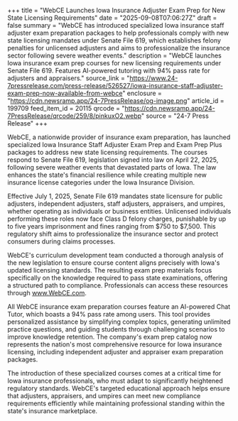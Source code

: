 +++
title = "WebCE Launches Iowa Insurance Adjuster Exam Prep for New State Licensing Requirements"
date = "2025-09-08T07:06:27Z"
draft = false
summary = "WebCE has introduced specialized Iowa insurance staff adjuster exam preparation packages to help professionals comply with new state licensing mandates under Senate File 619, which establishes felony penalties for unlicensed adjusters and aims to professionalize the insurance sector following severe weather events."
description = "WebCE launches Iowa insurance exam prep courses for new licensing requirements under Senate File 619. Features AI-powered tutoring with 94% pass rate for adjusters and appraisers."
source_link = "https://www.24-7pressrelease.com/press-release/526527/iowa-insurance-staff-adjuster-exam-prep-now-available-from-webce"
enclosure = "https://cdn.newsramp.app/24-7PressRelease/og-image.png"
article_id = 199709
feed_item_id = 20115
qrcode = "https://cdn.newsramp.app/24-7PressRelease/qrcode/259/8/pinkuxO2.webp"
source = "24-7 Press Release"
+++

<p>WebCE, a nationwide provider of insurance exam preparation, has launched specialized Iowa Insurance Staff Adjuster Exam Prep and Exam Prep Plus packages to address new state licensing requirements. The courses respond to Senate File 619, legislation signed into law on April 22, 2025, following severe weather events that devastated parts of Iowa. The law enhances the state's financial resilience while creating multiple new insurance license categories under the Iowa Insurance Division.</p><p>Effective July 1, 2025, Senate File 619 mandates state licensure for public adjusters, independent adjusters, staff adjusters, appraisers, and umpires, whether operating as individuals or business entities. Unlicensed individuals performing these roles now face Class D felony charges, punishable by up to five years imprisonment and fines ranging from $750 to $7,500. This regulatory shift aims to professionalize the insurance sector and protect consumers during claims processes.</p><p>WebCE's curriculum development team conducted a thorough analysis of the new legislation to ensure course content aligns precisely with Iowa's updated licensing standards. The resulting exam prep materials focus specifically on the knowledge required to pass state examinations, offering a structured path to compliance. Professionals can access these resources through <a href="https://www.WebCE.com" rel="nofollow" target="_blank">www.WebCE.com</a>.</p><p>All WebCE insurance exam preparation courses feature an AI-powered Chat Tutor, which boasts a 94% pass rate among users. This tool provides personalized assistance by simplifying complex topics, generating unlimited practice questions, and guiding students through challenging scenarios to improve knowledge retention. The company's exam prep catalog now represents the nation's most comprehensive resource for Iowa insurance licensing, including independent adjuster and appraiser exam preparation packages.</p><p>The introduction of these specialized courses comes at a critical time for Iowa insurance professionals, who must adapt to significantly heightened regulatory standards. WebCE's targeted educational approach helps ensure that adjusters, appraisers, and umpires can meet new compliance requirements efficiently while maintaining professional standing within the state's insurance marketplace.</p>